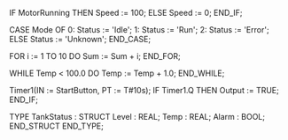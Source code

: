 IF MotorRunning THEN
    Speed := 100;
ELSE
    Speed := 0;
END_IF;

CASE Mode OF
    0: Status := 'Idle';
    1: Status := 'Run';
    2: Status := 'Error';
ELSE
    Status := 'Unknown';
END_CASE;

FOR i := 1 TO 10 DO
    Sum := Sum + i;
END_FOR;

WHILE Temp < 100.0 DO
    Temp := Temp + 1.0;
END_WHILE;

Timer1(IN := StartButton, PT := T#10s);
IF Timer1.Q THEN
    Output := TRUE;
END_IF;

TYPE TankStatus :
STRUCT
    Level   : REAL;
    Temp    : REAL;
    Alarm   : BOOL;
END_STRUCT
END_TYPE;

